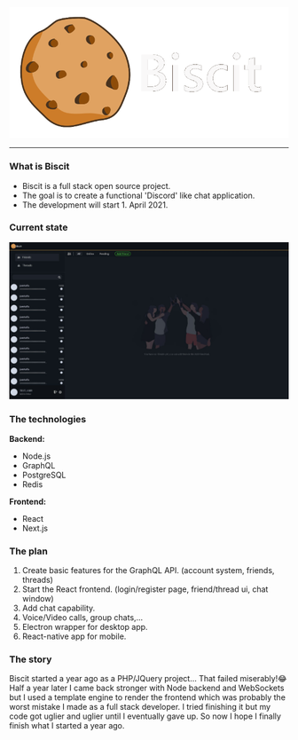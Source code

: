 ![Biscit logo](./assets/logo.gif)

* * *

### What is Biscit

*   Biscit is a full stack open source project.
*   The goal is to create a functional 'Discord' like chat application.
*   The development will start 1\. April 2021.

### Current state

![current state of Biscit](./assets/current_state/current_state.jpg)

### The technologies

**Backend:**

*   Node.js
*   GraphQL
*   PostgreSQL
*   Redis

**Frontend:**

*   React
*   Next.js

### The plan

1.  Create basic features for the GraphQL API. (account system, friends, threads)
2.  Start the React frontend. (login/register page, friend/thread ui, chat window)
3.  Add chat capability.
4.  Voice/Video calls, group chats,...
5.  Electron wrapper for desktop app.
6.  React-native app for mobile.

### The story

Biscit started a year ago as a PHP/JQuery project... That failed miserably!😂 Half a year later I came back stronger with Node backend and WebSockets but I used a template engine to render the frontend which was probably the worst mistake I made as a full stack developer. I tried finishing it but my code got uglier and uglier until I eventually gave up. So now I hope I finally finish what I started a year ago.
